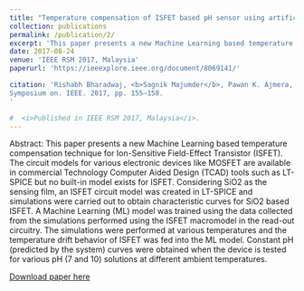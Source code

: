 ```yaml
---
title: "Temperature compensation of ISFET based pH sensor using artificial neural networks"
collection: publications
permalink: /publication/2/
excerpt: 'This paper presents a new Machine Learning based temperature compensation technique for Ion-Sensitive Field-Effect Transistor (ISFET). The circuit models for various electronic devices like MOSFET are available in commercial Technology Computer Aided Design (TCAD) tools such as LT-SPICE but no built-in model exists for ISFET. Considering SiO2 as the sensing film, an ISFET circuit model was created in LT-SPICE and simulations were carried out to obtain characteristic curves for SiO2 based ISFET. A Machine Learning (ML) model was trained using the data collected from the simulations performed using the ISFET macromodel in the read-out circuitry. The simulations were performed at various temperatures and the temperature drift behavior of ISFET was fed into the ML model. Constant pH (predicted by the system) curves were obtained when the device is tested for various pH (7 and 10) solutions at different ambient temperatures.'
date: 2017-08-24
venue: 'IEEE RSM 2017, Malaysia'
paperurl: 'https://ieeexplore.ieee.org/document/8069141/'

citation: 'Rishabh Bharadwaj, <b>Sagnik Majumder</b>, Pawan K. Ajmera, Soumendu Sinha, Rishi Sharma, R. Mukhiya, Pratik Narang, &quot;Temperature compensation of ISFET based pH sensor using artificial neural networks&quot; In: Micro and Nanoelectronics (RSM), 2017 IEEE Regional
Symposium on. IEEE. 2017, pp. 155–158.
'

#  <i>Published in IEEE RSM 2017, Malaysia</i>.
---
```

Abstract: This paper presents a new Machine Learning based temperature compensation technique for Ion-Sensitive Field-Effect Transistor (ISFET). The circuit models for various electronic devices like MOSFET are available in commercial Technology Computer Aided Design (TCAD) tools such as LT-SPICE but no built-in model exists for ISFET. Considering SiO2 as the sensing film, an ISFET circuit model was created in LT-SPICE and simulations were carried out to obtain characteristic curves for SiO2 based ISFET. A Machine Learning (ML) model was trained using the data collected from the simulations performed using the ISFET macromodel in the read-out circuitry. The simulations were performed at various temperatures and the temperature drift behavior of ISFET was fed into the ML model. Constant pH (predicted by the system) curves were obtained when the device is tested for various pH (7 and 10) solutions at different ambient temperatures.

[Download paper here](https://sagnikmjr.github.io/files/Temperature_Compensation_of_ISFET_Based_pH_Sensor_Using_Artificial_Neural_Networks.pdf)